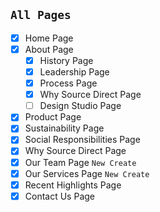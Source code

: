 ## `All Pages`

- [x] Home Page
- [x] About Page
  - [x] History Page
  - [x] Leadership Page
  - [x] Process Page
  - [x] Why Source Direct Page
  - [ ] Design Studio Page
- [x] Product Page
- [x] Sustainability Page
- [x] Social Responsibilities Page
- [x] Why Source Direct Page
- [x] Our Team Page `New Create`
- [x] Our Services Page `New Create`
- [x] Recent Highlights Page
- [x] Contact Us Page
